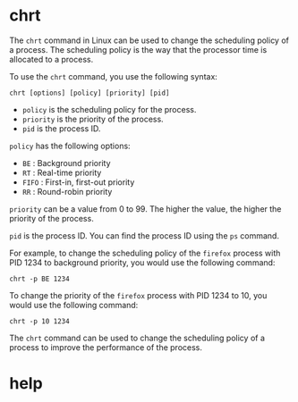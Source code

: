 # chrt

The `chrt` command in Linux can be used to change the scheduling policy of a process. The scheduling policy is the way that the processor time is allocated to a process.

To use the `chrt` command, you use the following syntax:

```
chrt [options] [policy] [priority] [pid]
```

* `policy` is the scheduling policy for the process.
* `priority` is the priority of the process.
* `pid` is the process ID.

`policy` has the following options:

* `BE` : Background priority
* `RT` : Real-time priority
* `FIFO` : First-in, first-out priority
* `RR` : Round-robin priority

`priority` can be a value from 0 to 99. The higher the value, the higher the priority of the process.

`pid` is the process ID. You can find the process ID using the `ps` command.

For example, to change the scheduling policy of the `firefox` process with PID 1234 to background priority, you would use the following command:

```
chrt -p BE 1234
```

To change the priority of the `firefox` process with PID 1234 to 10, you would use the following command:

```
chrt -p 10 1234
```

The `chrt` command can be used to change the scheduling policy of a process to improve the performance of the process.




# help 

```

```
